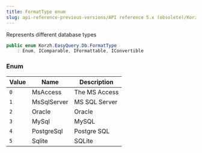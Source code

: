 ```yaml
---
title: FormatType enum
slug: api-reference-previous-versions/API reference 5.x (obsolete)/Korzh.EasyQuery.Db namespace/formattype-enum
---
```



Represents different database types
```csharp
public enum Korzh.EasyQuery.Db.FormatType
    : Enum, IComparable, IFormattable, IConvertible

```

### Enum

| Value | Name | Description | 
| --- | --- | --- | 
| `0` | MsAccess | The MS Access | 
| `1` | MsSqlServer | MS SQL Server | 
| `2` | Oracle | Oracle | 
| `3` | MySql | MySQL | 
| `4` | PostgreSql | Postgre SQL | 
| `5` | Sqlite | SQLite |